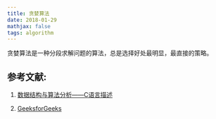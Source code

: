 ```yaml
---
title: 贪婪算法
date: 2018-01-29
mathjax: false
tags: algorithm
---
```


贪婪算法是一种分段求解问题的算法，总是选择好处最明显，最直接的策略。

<!--more-->


## 参考文献: 

1. [数据结构与算法分析——C语言描述](https://book.douban.com/subject/1139426/)

2. [GeeksforGeeks](https://www.geeksforgeeks.org/fundamentals-of-algorithms/)
